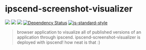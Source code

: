 ipscend-screenshot-visualizer
===============

[![](https://img.shields.io/badge/made%20by-Protocol%20Labs-blue.svg?style=flat-square)](http://ipn.io) [![](https://img.shields.io/badge/freenode-%23ipfs-blue.svg?style=flat-square)](http://webchat.freenode.net/?channels=%23ipfs) ![](https://img.shields.io/badge/coverage-%3F-yellow.svg?style=flat-square) [![Dependency Status](https://david-dm.org/diasdavid/ipscend-screenshot-visualizer.svg?style=flat-square)](https://david-dm.org/diasdavid/ipscend-screenshot-visualizer) [![js-standard-style](https://img.shields.io/badge/code%20style-standard-brightgreen.svg?style=flat-square)](https://github.com/feross/standard)

> browser application to visualize all of published versions of an application through ipscend. ipscend-screenshot-visualizer is deployed with ipscend! how neat is that :)
